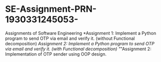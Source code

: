 # SE-Assignment-PRN-1930331245053-
Assignments of Software Engineering
*Assignment 1: Implement a Python program to send OTP via email and verify it. (without Functional decomposition)
*Assignment 2: Implement a Python program to send OTP via email and verify it. (with Functional decomposition)
"*"Assignment 2: Implementation of OTP sender using OOP design.
